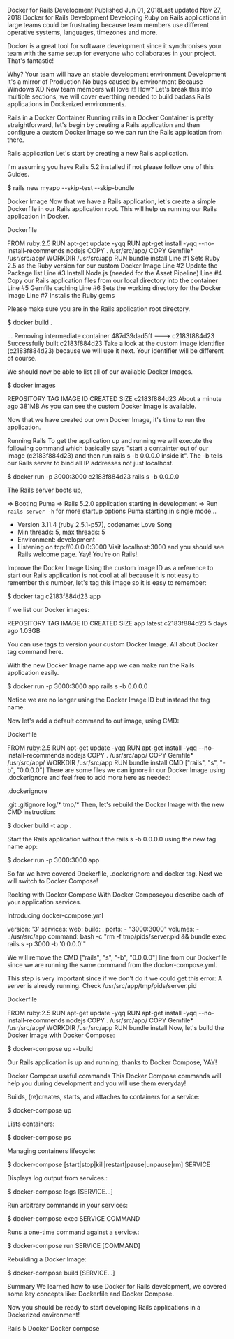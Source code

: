 Docker for Rails Development
Published Jun 01, 2018Last updated Nov 27, 2018
Docker for Rails Development
Developing Ruby on Rails applications in large teams could be frustrating because team members use different operative systems, languages, timezones and more.

Docker is a great tool for software development since it synchronises your team with the same setup for everyone who collaborates in your project. That's fantastic!

Why?
Your team will have an stable development environment
Development it's a mirror of Production
No bugs caused by environment
Because Windows XD
New team members will love it!
How?
Let's break this into multiple sections, we will cover everthing needed to build badass Rails applications in Dockerized environments.

Rails in a Docker Container
Running rails in a Docker Container is pretty straightforward, let's begin by creating a Rails application and then configure a custom Docker Image so we can run the Rails application from there.

Rails application
Let's start by creating a new Rails application.

I'm assuming you have Rails 5.2 installed if not please follow one of this Guides.

$ rails new myapp --skip-test --skip-bundle

Docker Image
Now that we have a Rails application, let's create a simple Dockerfile in our Rails application root.
This will help us running our Rails application in Docker.

Dockerfile

FROM ruby:2.5
RUN apt-get update -yqq
RUN apt-get install -yqq --no-install-recommends nodejs
COPY . /usr/src/app/
COPY Gemfile* /usr/src/app/
WORKDIR /usr/src/app
RUN bundle install
Line #1 Sets Ruby 2.5 as the Ruby version for our custom Docker Image
Line #2 Update the Package list
Line #3 Install Node.js (needed for the Asset Pipeline)
Line #4 Copy our Rails application files from our local directory into the container
Line #5 Gemfile caching
Line #6 Sets the working directory for the Docker Image
Line #7 Installs the Ruby gems

Please make sure you are in the Rails application root directory.

$ docker build .

...
Removing intermediate container 487d39dad5ff
 ---> c2183f884d23
Successfully built c2183f884d23
Take a look at the custom image identifier (c2183f884d23) because we will use it next. Your identifier will be different of course.

We should now be able to list all of our available Docker Images.

$ docker images

REPOSITORY          TAG                  IMAGE ID            CREATED              SIZE
<none>              <none>               c2183f884d23        About a minute ago   381MB
As you can see the custom Docker Image is available.

Now that we have created our own Docker Image, it's time to run the application.

Running Rails
To get the application up and running we will execute the following command which basically says "start a containter out of our image (c2183f884d23) and then run rails s -b 0.0.0.0 inside it". The -b tells our Rails server to bind all IP addresses not just localhost.

$ docker run -p 3000:3000 c2183f884d23 rails s -b 0.0.0.0

The Rails server boots up,

=> Booting Puma
=> Rails 5.2.0 application starting in development
=> Run `rails server -h` for more startup options
Puma starting in single mode...
* Version 3.11.4 (ruby 2.5.1-p57), codename: Love Song
* Min threads: 5, max threads: 5
* Environment: development
* Listening on tcp://0.0.0.0:3000
Visit localhost:3000 and you should see Rails welcome page. Yay! You’re on Rails!.

Improve the Docker Image
Using the custom image ID as a reference to start our Rails application is not cool at all because it is not easy to remember this number, let's tag this image so it is easy to remember:

$ docker tag c2183f884d23 app

If we list our Docker images:

REPOSITORY    TAG    IMAGE ID    CREATED    SIZE
app           latest      c2183f884d23        5 days ago          1.03GB

You can use tags to version your custom Docker Image. All about Docker tag command here.

With the new Docker Image name app we can make run the Rails application easily.

$ docker run -p 3000:3000 app rails s -b 0.0.0.0

Notice we are no longer using the Docker Image ID but instead the tag name.

Now let's add a default command to out image, using CMD:

Dockerfile

FROM ruby:2.5
RUN apt-get update -yqq
RUN apt-get install -yqq --no-install-recommends nodejs
COPY . /usr/src/app/
COPY Gemfile* /usr/src/app/
WORKDIR /usr/src/app
RUN bundle install
CMD ["rails", "s", "-b", "0.0.0.0"]
There are some files we can ignore in our Docker Image using .dockerignore and feel free to add more here as needed:

.dockerignore

.git
.gitignore
log/*
tmp/*
Then, let's rebuild the Docker Image with the new CMD instruction:

$ docker build -t app .

Start the Rails application without the rails s -b 0.0.0.0 using the new tag name app:

$ docker run -p 3000:3000 app

So far we have covered Dockerfile, .dockerignore and docker tag.
Next we will switch to Docker Compose!

Rocking with Docker Compose
With Docker Composeyou describe each of your application services.

Introducing docker-compose.yml

version: '3'
services:
  web:
    build: .
    ports:
      - "3000:3000"
    volumes:
      - .:/usr/src/app
    command: bash -c "rm -f tmp/pids/server.pid && bundle exec rails s -p 3000 -b '0.0.0.0'"

We will remove the CMD ["rails", "s", "-b", "0.0.0.0"] line from our Dockerfile since we are running the same command from the docker-compose.yml.

This step is very important since if we don't do it we could get this error:
A server is already running. Check /usr/src/app/tmp/pids/server.pid

Dockerfile

FROM ruby:2.5
RUN apt-get update -yqq
RUN apt-get install -yqq --no-install-recommends nodejs
COPY . /usr/src/app/
COPY Gemfile* /usr/src/app/
WORKDIR /usr/src/app
RUN bundle install
Now, let's build the Docker Image with Docker Compose:

$ docker-compose up --build

Our Rails application is up and running, thanks to Docker Compose, YAY!

Docker Compose useful commands
This Docker Compose commands will help you during development and you will use them everyday!

Builds, (re)creates, starts, and attaches to containers for a service:

$ docker-compose up

Lists containers:

$ docker-compose ps

Managing containers lifecycle:

$ docker-compose [start|stop|kill|restart|pause|unpause|rm] SERVICE

Displays log output from services.:

$ docker-compose logs [SERVICE...]

Run arbitrary commands in your services:

$ docker-compose exec SERVICE COMMAND

Runs a one-time command against a service.:

$ docker-compose run SERVICE [COMMAND]

Rebuilding a Docker Image:

$ docker-compose build [SERVICE...]

Summary
We learned how to use Docker for Rails development, we covered some key concepts like: Dockerfile and Docker Compose.

Now you should be ready to start developing Rails applications in a Dockerized environment!

Rails 5
Docker
Docker compose
